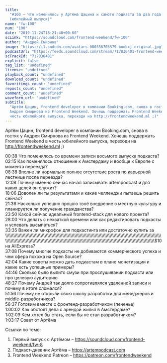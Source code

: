 ```yaml
---
title:
  "#100 – Что изменилось у Артёма Цацина и самого подкаста за два года
  (юбилейный выпуск)"
name: "fw-100"
num: "100"
date: "2019-11-24T18:21:48+00:00"
scLink: "https://soundcloud.com/frontend-weekend/fw-100"
author: "Андрей Смирнов"
image: "https://i1.sndcdn.com/avatars-000358703579-bnobxj-original.jpg"
podcastUrl: "https://feeds.soundcloud.com/stream/717836401-frontend-weekend-fw-100.m4a"
scTrackId: "717836401"
explicit: false
tag_list: "undefined"
license: "undefined"
playback_count: "undefined"
download_count: "undefined"
favoritings_count: "undefined"
reposts_count: "undefined"
comment_count: "undefined"
waveform_url: "undefined"
subtitle:
  "Артём Цацин, frontend developer в компании Booking.com, снова в гостях у
  Андрея Смирнова из Frontend Weekend. Хочешь поддержать Frontend Weekend в
  честь юбилейного выпуска, переходи на http://frontendweekend.ml ;)"
---
```


Артём Цацин, frontend developer в компании Booking.com, снова в гостях у Андрея
Смирнова из Frontend Weekend. Хочешь поддержать Frontend Weekend в честь
юбилейного выпуска, переходи на <http://frontendweekend.ml> ;)

<timecode sec="38">00:38</timecode> Что поменялось со времени записи восьмого
выпуска подкаста? <br><timecode sec="135">02:15</timecode> Как поменялось
отношение к Амстердаму и вообще к Европе с момента переезда?
<br><timecode sec="518">08:38</timecode> Вполне ли нормально полное отсутствие
роста по карьерной лестнице после переезда?
<br><timecode sec="728">12:08</timecode> Почему именно сейчас начал записывать
artempodcast и для каких целей он служит?
<br><timecode sec="1086">18:06</timecode> Доволен ли ты результатами и какие
челленджи пытаешь решить сейчас? <br><timecode sec="1296">21:36</timecode>
Насколько успешно прошло твоё внедрение в местную культуру и планируется ли
получение гражданства? <br><timecode sec="1430">23:50</timecode> Какой сейчас
идеальный frontend-stack для нового проекта?
<br><timecode sec="1680">28:00</timecode> Что делать с нехваткой времени или как
редактировать подкасты и успевать высыпаться?
<br><timecode sec="2015">33:35</timecode> Важен ли микрофон для подкастинга или
достаточно купить за
\\\\\\\\\\\\\\\\\\\\\\\\\\\\\\\\\\\\\\\\\\\\\\\\\\\\\\\\\\\\\\\\\\\\\\\\\\\\\\\\\\\\\\\\\\\\\\\\\\\\\\\\\\\\\\\\\\\\\\\\\\\\\\\\\\\\\\\\\\\\\\\\\\\\\\\\\\\\\\\\\\\\\\\\\\\\\\\\\\\\\\\\\\\\\\\\\\\\\\\\\\\\\\\\\\\\\\\\\\\\\\\\\\\\\\\\\\\\\\\\\\\\\\\\\\\\\\\\\\\\\\\\\\\\\\\\\\\\\\\\\\\\\\\\\\\\\\\\\\\\\\\\\\\\\\\\\\\\\\\\\\\\\\\\\\\\\\\\\\\\\\\\\\\\\\\\\\\\\\\\\\\\\\\\\\\\\\\\\\\\\\\\\\\\\\\\\\\\\\\\\\\\\\\\\\\\\\\\\\\\\\\\\\\\\\\\\\\\\\\\\\\\\\\\\\\$10
на AliExpress? <br><timecode sec="2228">37:08</timecode> Почему многие подкасты
не добиваются коммерческого успеха и чем сфера похожа на Open Source?
<br><timecode sec="2524">42:04</timecode> Какие советы можно дать подкастам в
плане монетизации и какие есть успешные примеры?
<br><timecode sec="2686">44:46</timecode> Сколько было выпито смузи при
прослушивании подкаста или про целевую аудиторию
<br><timecode sec="2907">48:27</timecode> Почему Андрей так долго сопротивлялся
удаленной записи и почему в итоге сломался?
<br><timecode sec="3116">51:56</timecode> Почему не открыли свою школу
разработки для менеджеров и middle-разработчиков?
<br><timecode sec="3397">56:37</timecode> Готовим вместе с
фронтенд-разработчиком (печенье) <br><timecode sec="3602">1:00:02</timecode> Как
обстоят дела с арендой жилья в Амстердаме?
<br><timecode sec="3729">1:02:09</timecode> Кем хотел бы стать, если бы не стал
разработчиком? <br><timecode sec="3797">1:03:17</timecode> Совет от Артёма

Ссылки по теме:

1. Первый выпуск с Артёмом – <https://soundcloud.com/frontend-weekend/fw-8>
2. Подкаст-дневник Артёма – <https://artempodcast.com>
3. Frontend Weekend Patreon – <https://patreon.com/frontendweekend>
